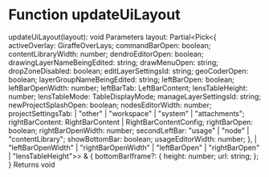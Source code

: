 # Function updateUiLayout

updateUiLayout(layout): void
Parameters
layout: Partial<Pick<{
    activeOverlay: GiraffeOverLays;
    commandBarOpen: boolean;
    contentLibraryWidth: number;
    dendroEditorOpen: boolean;
    drawingLayerNameBeingEdited: string;
    drawMenuOpen: string;
    dropZoneDisabled: boolean;
    editLayerSettingsId: string;
    geoCoderOpen: boolean;
    layerGroupNameBeingEdited: string;
    leftBarOpen: boolean;
    leftBarOpenWidth: number;
    leftBarTab: LeftBarContent;
    lensTableHeight: number;
    lensTableMode: TableDisplayMode;
    manageLayerSettingsId: string;
    newProjectSplashOpen: boolean;
    nodesEditorWidth: number;
    projectSettingsTab:
        | "other"
        | "workspace"
        | "system"
        | "attachments";
    rightBarContent: RightBarContent | RightBarContentConfig;
    rightBarOpen: boolean;
    rightBarOpenWidth: number;
    secondLeftBar: "usage" | "node" | "contentLibrary";
    showBottomBar: boolean;
    usageEditorWidth: number;
},
    | "leftBarOpenWidth"
    | "rightBarOpenWidth"
    | "leftBarOpen"
    | "rightBarOpen"
    | "lensTableHeight">> & {
    bottomBarIframe?: {
        height: number;
        url: string;
    };
}
Returns void